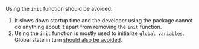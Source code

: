Using the `init` function should be avoided:
1) It slows down startup time and the developer using the package cannot do anything about it apart from removing the `init` function.
2) Using the `init` function is mostly used to initialize `global variables`. 
Global state in turn [should also be avoided](https://dave.cheney.net/practical-go/presentations/qcon-china.html#_avoid_package_level_state).
